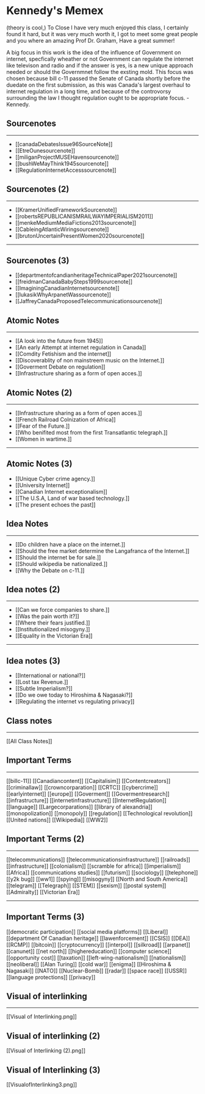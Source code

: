 # Kennedy's Memex
(theory is cool,)
To Close I have very much enjoyed this class, I certainly found it hard, but it was very much worth it, I got to meet some great people and you where an amazing Prof Dr. Graham, Have a great summer! 

A big focus in this work is the idea of the influence of Government on internet, specfically wheather or not Government can regulate the internet like televison and radio and if the answer is yes, is a new unique approach needed or should the Governmnet follow the exsting mold. This focus was chosen because bill c-11 passed the Senate of Canada shortly before the duedate on the first submission, as this was Canada's largest overhaul to internet regulation in a long time, and because of the controvorsy surrounding the law I thought regulation ought to be appropriate focus. -Kennedy. 
## Sourcenotes
--- 
* [[canadaDebatesIssue96SourceNote]]
* [[EtreOunesourcenote]]
* [[miliganProjectMUSEHavensourcenote]]
* [[bushWeMayThink1945sourcenote]]
* [[RegulationInternetAccesssourcenote]]

## Sourcenotes (2)
---
*  [[KramerUnifiedFrameworkSourcenote]]
*  [[robertsREPUBLICANISMRAILWAYIMPERIALISM2011]]
*  [[menkeMediumMediaFictions2013sourcenote]]
* [[CableingAtlanticWiringsourcenote]]
* [[brutonUncertainPresentWomen2020sourcenote]]
---
## Sourcenotes (3)
*  [[departmentofcandianheritageTechnicalPaper2021sourcenote]]
*  [[freidmanCanadaBabySteps1999sourcenote]]
* [[ImaginingCanadianInternetsourcenote]]
* [[lukasikWhyArpanetWassourcenote]]
* [[JaffreyCanadaProposedTelecommunicationsourcenote]]
## Atomic Notes 
---
* [[A look into the future from 1945]]
* [[An early Attempt at internet regulation in Canada]]
* [[Comdity Fetishism and the internet]]
* [[Discoverablity of non mainstreem music on the Internet.]]
* [[Goverment Debate on regulation]]
* [[Infrastructure sharing as a form of open acces.]]

## Atomic Notes (2)
---
* [[Infrastructure sharing as a form of open acces.]]
* [[French Railroad Colnization of Africa]]
* [[Fear of the Future.]]
* [[Who benifited most from the first Transatlantic telegraph.]]
* [[Women in wartime.]]
---
## Atomic Notes (3)
*  [[Unique Cyber crime agency.]]
* [[University Internet]]
* [[Canadian Internet exceptionalism]]
* [[The U.S.A, Land of war based technology.]]
* [[The present echoes the past]]

## Idea Notes
---
* [[Do children have a place on the internet.]]
* [[Should the free market determine the Langafranca of the Internet.]]
* [[Should the internet be for sale.]]
* [[Should wikipedia be nationalized.]]
* [[Why the Debate on c-11.]]

## Idea notes (2)
---
* [[Can we force companies to share.]]
* [[Was the pain worth it?]]
* [[Where their fears justified.]]
* [[Institutionalized misogyny.]]
* [[Equality in the Victorian Era]]
---
## Idea notes (3)
* [[International or national?]]
*  [[Lost tax Revenue.]]
* [[Subtle Imperialism?]]
* [[Do we owe today to Hiroshima & Nagasaki?]]
* [[Regulating the internet vs regulating privacy]]

## Class notes 
---
[[All Class Notes]]

## Important Terms
--- 
[[billc-11]]
[[Canadiancontent]]
[[Capitalisim]]
[[Contentcreators]]
[[criminallaw]]
[[crowncorparation]]
[[CRTC]]
[[cybercrime]]
[[earlyinternet]]
[[europe]]
[[Goverment]]
[[Govermentresearch]]
[[infrastructure]]
[[internetinfrastructure]]
[[InternetRegulation]]
[[language]]
[[Largecorparations]]
[[library of alexandria]]
[[monopolization]]
[[monopoly]]
[[regulation]]
[[Technological revolution]]
[[United nations]]
[[Wikipedia]]
[[WW2]]

## Important Terms (2)
---
[[telecommunications]]
[[telecommunicationsinfrastructure]]
[[railroads]]
[[infrastructure]]
[[colonialism]]
[[scramble for africa]]
[[imperialism]]
[[Africa]]
[[communications studies]]
[[futurism]]
[[sociology]]
[[telephone]]
[[y2k bug]]
[[ww1]]
[[spying]]
[[misogyny]]
[[North and South America]]
[[telegram]]
[[Telegraph]]
[[STEM]]
[[sexism]]
[[postal system]]
[[Admiralty]]
[[Victorian Era]]

---
## Important Terms (3)
[[democratic participation]]
[[social media platforms]]
[[Liberal]]
[[department Of Canadian heritage]]
[[lawenforcement]]
[[CSIS]]
[[DEA]]
[[RCMP]]
[[bitcoin]]
[[cryptocurrency]]
[[interpol]]
[[silkroad]]
[[arpanet]]
[[canunet]]
[[net north]]
[[highereducation]]
[[computer science]]
[[opportunity cost]]
[[taxation]] 
[[left-wing-nationalism]]
[[nationalism]]
[[neoliberal]]
[[Alan Turing]]
[[cold war]]
[[enigma]]
[[Hiroshima & Nagasaki]]
[[NATO]]
[[Nuclear-Bomb]]
[[radar]]
[[space race]]
[[USSR]]
[[language protections]]
[[privacy]]
## Visual of interlinking 
---
[[Visual of Interlinking.png]]


## Visual of interlinking (2)

[[Visual of Interlinking (2).png]]

## Visual of Interlinking (3)
[[VisualofInterlinking3.png]]
